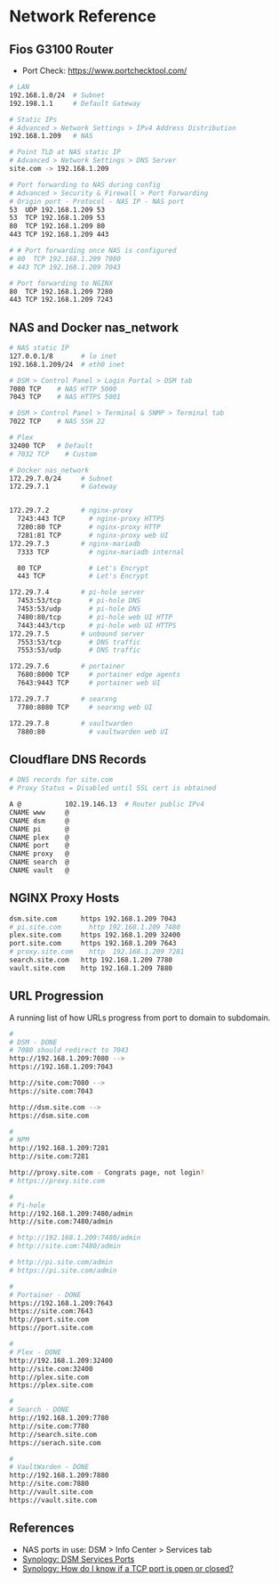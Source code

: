 # Network Reference


## Fios G3100 Router

* Port Check: https://www.portchecktool.com/

```bash
# LAN
192.168.1.0/24  # Subnet
192.198.1.1     # Default Gateway

# Static IPs
# Advanced > Network Settings > IPv4 Address Distribution
192.168.1.209   # NAS

# Point TLD at NAS static IP
# Advanced > Network Settings > DNS Server
site.com -> 192.168.1.209

# Port forwarding to NAS during config
# Advanced > Security & Firewall > Port Forwarding
# Origin port - Protocol - NAS IP - NAS port
53  UDP 192.168.1.209 53
53  TCP 192.168.1.209 53
80  TCP 192.168.1.209 80
443 TCP 192.168.1.209 443

# # Port forwarding once NAS is configured
# 80  TCP 192.168.1.209 7080
# 443 TCP 192.168.1.209 7043

# Port forwarding to NGINX 
80  TCP 192.168.1.209 7280
443 TCP 192.168.1.209 7243
```

## NAS and Docker nas_network

```bash
# NAS static IP
127.0.0.1/8       # lo inet
192.168.1.209/24  # eth0 inet

# DSM > Control Panel > Login Portal > DSM tab
7080 TCP    # NAS HTTP 5000
7043 TCP    # NAS HTTPS 5001

# DSM > Control Panel > Terminal & SNMP > Terminal tab
7022 TCP    # NAS SSH 22

# Plex
32400 TCP   # Default
# 7032 TCP    # Custom

# Docker nas_network
172.29.7.0/24     # Subnet
172.29.7.1        # Gateway 


172.29.7.2        # nginx-proxy
  7243:443 TCP      # nginx-proxy HTTPS
  7280:80 TCP       # nginx-proxy HTTP
  7281:81 TCP       # nginx-proxy web UI
172.29.7.3        # nginx-mariadb
  7333 TCP          # nginx-mariadb internal

  80 TCP            # Let's Encrypt  
  443 TCP           # Let's Encrypt

172.29.7.4        # pi-hole server
  7453:53/tcp       # pi-hole DNS
  7453:53/udp       # pi-hole DNS
  7480:80/tcp       # pi-hole web UI HTTP
  7443:443/tcp      # pi-hole web UI HTTPS
172.29.7.5        # unbound server
  7553:53/tcp       # DNS traffic
  7553:53/udp       # DNS traffic

172.29.7.6        # portainer
  7680:8000 TCP     # portainer edge agents
  7643:9443 TCP     # portainer web UI

172.29.7.7        # searxng
  7780:8080 TCP     # searxng web UI

172.29.7.8        # vaultwarden
  7880:80           # vaultwarden web UI
```

## Cloudflare DNS Records

```bash
# DNS records for site.com
# Proxy Status = Disabled until SSL cert is obtained

A @           102.19.146.13  # Router public IPv4
CNAME www     @
CNAME dsm     @
CNAME pi      @
CNAME plex    @
CNAME port    @
CNAME proxy   @ 
CNAME search  @
CNAME vault   @
```

## NGINX Proxy Hosts

```bash
dsm.site.com      https 192.168.1.209 7043
# pi.site.com       http 192.168.1.209 7480
plex.site.com     https 192.168.1.209 32400
port.site.com     https 192.168.1.209 7643
# proxy.site.com    http  192.168.1.209 7281
search.site.com   http 192.168.1.209 7780
vault.site.com    http 192.168.1.209 7880
```

## URL Progression

A running list of how URLs progress from port to domain to subdomain.

```bash
#
# DSM - DONE
# 7080 should redirect to 7043
http://192.168.1.209:7080 -->
https://192.168.1.209:7043

http://site.com:7080 -->
https://site.com:7043

http://dsm.site.com -->
https://dsm.site.com

#
# NPM
http://192.168.1.209:7281
http://site.com:7281

http://proxy.site.com - Congrats page, not login? 
# https://proxy.site.com

#
# Pi-hole
http://192.168.1.209:7480/admin
http://site.com:7480/admin

# http://192.168.1.209:7480/admin
# http://site.com:7480/admin

# http://pi.site.com/admin
# https://pi.site.com/admin

#
# Portainer - DONE
https://192.168.1.209:7643
https://site.com:7643
http://port.site.com
https://port.site.com

#
# Plex - DONE
http://192.168.1.209:32400
http://site.com:32400
http://plex.site.com
https://plex.site.com

#
# Search - DONE
http://192.168.1.209:7780
http://site.com:7780
http://search.site.com
https://serach.site.com

#
# VaultWarden - DONE
http://192.168.1.209:7880
http://site.com:7880
http://vault.site.com
https://vault.site.com
```

## References

* NAS ports in use: DSM > Info Center > Services tab
* [Synology: DSM Services Ports](https://kb.synology.com/en-global/DSM/tutorial/What_network_ports_are_used_by_Synology_services)
* [Synology: How do I know if a TCP port is open or closed?](https://kb.synology.com/tr-tr/DSM/tutorial/Whether_TCP_port_is_open_or_closed)

